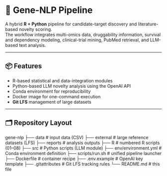 # 🧬 Gene-NLP Pipeline

A hybrid **R + Python** pipeline for candidate-target discovery and literature-based novelty scoring.  
The workflow integrates multi-omics data, druggability information, survival and dependency modeling, clinical-trial mining, PubMed retrieval, and LLM-based text analysis.

---

## 📦 Features

- R-based statistical and data-integration modules  
- Python-based LLM novelty analysis using the OpenAI API  
- Conda environment for reproducibility  
- Docker image for one-command execution  
- **Git LFS** management of large datasets

---

## 🗂️ Repository Layout

gene-nlp
├── data # input data (CSV)
├── external # large reference datasets (LFS)
├── reports # analysis outputs
├── R # numbered R scripts (01–08)
├── src # Python scripts (LLM module)
├── env/environment.yml # Conda environment definition
├── scripts/run.sh # unified pipeline launcher
├── Dockerfile # container recipe
├── .env.example # OpenAI key template
├── .gitattributes # Git LFS tracking rules
└── README.md # this file
